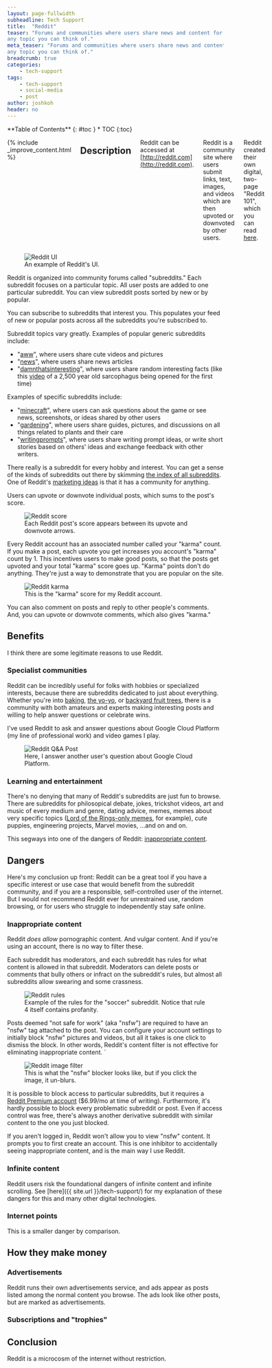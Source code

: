 ```yaml
---
layout: page-fullwidth
subheadline: Tech Support
title:  "Reddit"
teaser: "Forums and communities where users share news and content for 
any topic you can think of."
meta_teaser: "Forums and communities where users share news and content for 
any topic you can think of."
breadcrumb: true
categories:
    - tech-support
tags:
    - tech-support
    - social-media
    - post
author: joshkoh
header: no
---
```


<div class="row">
<div class="medium-4 medium-push-8 columns" markdown="1">
<div class="panel radius" markdown="1">
**Table of Contents**
{: #toc }
*  TOC
{:toc}
</div>
</div><!-- /.medium-4.columns -->
<div class="medium-8 medium-pull-4 columns" markdown="1">

{% include _improve_content.html %}

## Description

Reddit can be accessed at [http://reddit.com](http://reddit.com).

Reddit is a community site where users submit links, text, images, and videos
which are then upvoted or downvoted by other users.

Reddit created their own digital, two-page "Reddit 101", which you can read
[here](https://www.redditinc.com/assets/press-resources/Reddit_101_1908.pdf).

</div><!-- /.medium-8.columns -->
</div><!-- /.row -->

<figure>
  <img src="{{ site.urlimg }}/tech-support/reddit-ui.jpg" alt="Reddit UI"/>
  <figcaption>An example of Reddit's UI.</figcaption>
</figure>

Reddit is organized into community forums called "subreddits." Each subreddit
focuses on a particular topic. All user posts are added to one particular
subreddit. You can view subreddit posts sorted by new or by popular.

You can subscribe to subreddits that interest you. This populates your feed of
new or popular posts across all the subreddits you're subscribed to.

Subreddit topics vary greatly. Examples of popular generic subreddits include:

* "[aww](<https://www.reddit.com/r/aww>)", where users share cute videos and
  pictures
* "[news](<https://www.reddit.com/r/news>)", where users share news articles
* "[damnthatsinteresting](<https://www.reddit.com/r/damnthatsinteresting/>)",
  where users share random interesting facts (like this
  [video](https://www.reddit.com/r/Damnthatsinteresting/comments/uo61wm/this_mummy_sarcophagus_which_has_been_sealed_for/)
  of a 2,500 year old sarcophagus being opened for the first time)

Examples of specific subreddits include:

* "[minecraft](<https://www.reddit.com/r/minecraft/>)", where users can ask
  questions about the game or see news, screenshots, or ideas shared by other
  users
* "[gardening](<https://www.reddit.com/r/gardening/>)", where users share
  guides, pictures, and discussions on all things related to plants and their
  care
* "[writingprompts](<https://www.reddit.com/r/writingprompts/>)", where users
  share writing prompt ideas, or write short stories based on others' ideas and
  exchange feedback with other writers.

There really is a subreddit for every hobby and interest. You can get a sense of
the kinds of subreddits out there by skimming [the index of all
subreddits](https://www.reddit.com/subreddits/a-1/). One of Reddit's [marketing
ideas](https://www.redditinc.com/) is that it has a community for anything.

Users can upvote or downvote individual posts, which sums to the post's score.

<figure>
  <img src="{{ site.urlimg }}/tech-support/reddit-score.jpg" alt="Reddit score"/>
  <figcaption>Each Reddit post's score appears between its upvote and downvote
  arrows.</figcaption>
</figure>

Every Reddit account has an associated number called your "karma" count. If you
make a post, each upvote you get increases you account's "karma" count by 1.
This incentives users to make good posts, so that the posts get upvoted and your
total "karma" score goes up. "Karma" points don't do anything. They're just a
way to demonstrate that you are popular on the site.

<figure>
  <img src="{{ site.urlimg }}/tech-support/reddit-karma.jpg" alt="Reddit karma"/>
  <figcaption>This is the "karma" score for my Reddit account.</figcaption>
</figure>

You can also comment on posts and reply to other people's comments. And, you can
upvote or downvote comments, which also gives "karma."

## Benefits

I think there are some legitimate reasons to use Reddit.

### Specialist communities

Reddit can be incredibly useful for folks with hobbies or specialized interests,
because there are subreddits dedicated to just about everything. Whether you're
into [baking](https://www.reddit.com/r/Baking/),
[the yo-yo](https://www.reddit.com/r/Throwers/), or
[backyard fruit trees](https://www.reddit.com/r/BackyardOrchard/), there is a
community with both amateurs and experts making interesting posts and willing to
help answer questions or celebrate wins.

I've used Reddit to ask and answer questions about Google Cloud Platform (my
line of professional work) and video games I play.

<figure>
  <img src="{{ site.urlimg }}/tech-support/reddit-post.jpg" alt="Reddit Q&A Post"/>
  <figcaption>
  Here, I answer another user's question about Google Cloud Platform.
  </figcaption>
</figure>

### Learning and entertainment

There's no denying that many of Reddit's subreddits are just fun to browse.
There are subreddits for philosopical debate, jokes, trickshot videos, art and
music of every medium and genre, dating advice, memes, memes about very specific
topics ([Lord of the Rings-only memes](https://www.reddit.com/r/lotrmemes/), for
example), cute puppies, engineering projects, Marvel movies, ...and on and on.

This segways into one of the dangers of Reddit: [inappropriate
content](#inappropriate-content).

## Dangers

Here's my conclusion up front: Reddit can be a great tool if you have a specific
interest or use case that would benefit from the subreddit community, and if you
are a responsible, self-controlled user of the internet. But I would not
recommend Reddit ever for unrestrained use, random browsing, or for users who
struggle to independently stay safe online.

### Inappropriate content

Reddit *does allow* pornographic content. And vulgar content. And if you're
using an account, there is no way to filter these.

Each subreddit has moderators, and each subreddit has rules for what content is
allowed in that subreddit. Moderators can delete posts or comments that bully
others or infract on the subreddit's rules, but almost all subreddits allow
swearing and some crassness.

<figure>
  <img src="{{ site.urlimg }}/tech-support/reddit-rules.jpg" alt="Reddit rules"/>
  <figcaption>Example of the rules for the "soccer" subreddit. Notice that rule
  4 itself contains profanity.</figcaption>
</figure>

Posts deemed "not safe for work" (aka "nsfw") are required to have an "nsfw" tag
attached to the post. You can configure your account settings to initially block
"nsfw" pictures and videos, but all it takes is one click to dismiss the block.
In other words, Reddit's content filter is not effective for eliminating
inappropriate content.
`
<figure>
  <img src="{{ site.urlimg }}/tech-support/reddit-filter.jpg" alt="Reddit image filter"/>
  <figcaption>This is what the "nsfw" blocker looks like, but if you click the
  image, it un-blurs.</figcaption>
</figure>

It is possible to block access to particular subreddits, but it requires a
[Reddit Premium account](https://www.reddit.com/premium) ($6.99/mo at time of
writing). Furthermore, it's hardly possible to block every problematic subreddit
or post. Even if access control was free, there's always another derivative
subreddit with similar content to the one you just blocked.

If you aren't logged in, Reddit won't allow you to view "nsfw" content. It
prompts you to first create an account. This is one inhibitor to accidentally
seeing inappropriate content, and is the main way I use Reddit.

### Infinite content

Reddit users risk the foundational dangers of infinite content and infinite
scrolling. See [here]({{ site.url }}/tech-support/) for my explanation of these dangers for this and many other
digital technologies.

### Internet points

This is a smaller danger by comparison.

## How they make money

### Advertisements

Reddit runs their own advertisements service, and ads appear as posts listed
among the normal content you browse. The ads look like other posts, but are
marked as advertisements.

### Subscriptions and "trophies"

## Conclusion

Reddit is a microcosm of the internet without restriction.
